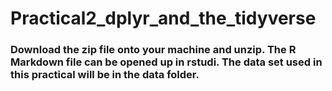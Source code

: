 # Practical2_dplyr_and_the_tidyverse


### Download the zip file onto your machine and unzip. The R Markdown file can be opened up in rstudi. The data set used in this practical will be in the data folder.
